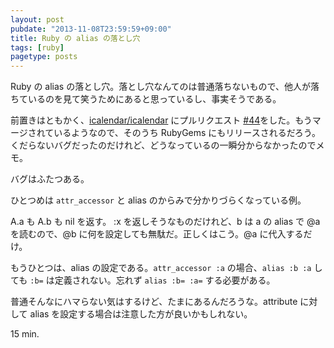 ```yaml
---
layout: post
pubdate: "2013-11-08T23:59:59+09:00"
title: Ruby の alias の落とし穴
tags: [ruby]
pagetype: posts
---
```

Ruby の alias の落とし穴。落とし穴なんてのは普通落ちないもので、他人が落ちているのを見て笑うためにあると思っているし、事実そうである。

前置きはともかく、[icalendar/icalendar][icalendar/icalendar] にプルリクエスト [#44][icalendar/icalendar/pull/44]をした。もうマージされているようなので、そのうち RubyGems にもリリースされるだろう。くだらないバグだったのだけれど、どうなっているの一瞬分からなかったのでメモ。

バグはふたつある。

ひとつめは `attr_accessor` と alias のからみで分かりづらくなっている例。

<script src="https://gist.github.com/bouzuya/7374868.js"></script>

A.a も A.b も nil を返す。 :x を返しそうなものだけれど、b は a の alias で @a を読むので、@b に何を設定しても無駄だ。正しくはこう。@a に代入するだけ。

<script src="https://gist.github.com/bouzuya/7374939.js"></script>

もうひとつは、alias の設定である。`attr_accessor :a` の場合、`alias :b :a` しても `:b=` は定義されない。忘れず `alias :b= :a=` する必要がある。

普通そんなにハマらない気はするけど、たまにあるんだろうな。attribute に対して alias を設定する場合は注意した方が良いかもしれない。

15 min.

[icalendar/icalendar]: https://github.com/icalendar/icalendar
[icalendar/icalendar/pull/44]: https://github.com/icalendar/icalendar/pull/44

